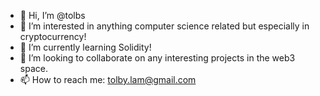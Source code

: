 - 👋 Hi, I’m @tolbs
- 👀 I’m interested in anything computer science related but especially in cryptocurrency!
- 🌱 I’m currently learning Solidity!
- 💞️ I’m looking to collaborate on any interesting projects in the web3 space.
- 📫 How to reach me: tolby.lam@gmail.com

<!---
tolbs/tolbs is a ✨ special ✨ repository because its `README.md` (this file) appears on your GitHub profile.
You can click the Preview link to take a look at your changes.
--->
